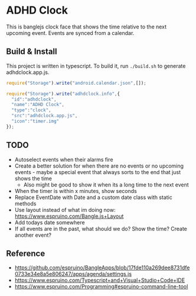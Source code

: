 # ADHD Clock

This is banglejs clock face that shows the time relative 
to the next upcoming event. Events are synced from a calendar.

## Build & Install
This project is written in typescript. To build it, run 
`./build.sh` to generate adhdclock.app.js.

```javascript
require("Storage").write("android.calendar.json",[]);

require("Storage").write("adhdclock.info",{
  "id":"adhdclock",
  "name":"ADHD Clock",
  "type":"clock",
  "src":"adhdclock.app.js",
  "icon":"timer.img"
});
```

## TODO
  - Autoselect events when their alarms fire
  - Create a better solution for when there are no events or no upcoming events - maybe a special event that always sorts to the end that just shows the time
    - Also might be good to show it when its a long time to the next event
  - When the timer is within x minutes, show seconds
  - Replace EventDate with Date and a custom date class with static methods
  - Use layout instead of what im doing now: https://www.espruino.com/Bangle.js+Layout
  - Add todays date somewhere
  - If all events are in the past, what should we do? Show the time? Create another event?

## Reference
 - https://github.com/espruino/BangleApps/blob/17fde110a269dee8731dfe0733e34e8a5e806247/apps/agenda/settings.js
 - https://www.espruino.com/Typescript+and+Visual+Studio+Code+IDE 
 - https://www.espruino.com/Programming#espruino-command-line-tool
